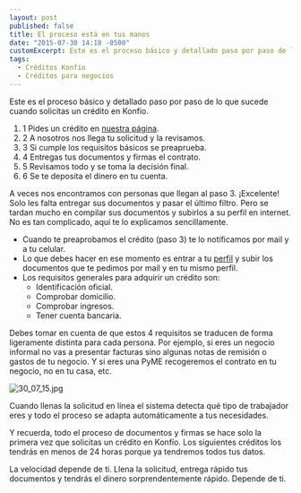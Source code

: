 ```yaml
---
layout: post
published: false
title: El proceso está en tus manos
date: "2015-07-30 14:18 -0500"
customExcerpt: Este es el proceso básico y detallado paso por paso de lo que sucede cuando solicitas un crédito en Konfío.
tags: 
  - Créditos Konfío
  - Créditos para negocios
---
```


Este es el proceso básico y detallado paso por paso de lo que sucede cuando solicitas un crédito en Konfío. 

1.	1 Pides un crédito en [nuestra página](https://konfio.mx/inicio/registrate).
2.	2 A nosotros nos llega tu solicitud y la revisamos.
3.	3 Si cumple los requisitos básicos se preaprueba.
4.	4 Entregas tus documentos y firmas el contrato.
5.	5 Revisamos todo y se toma la decisión final.
6.	6 Se te deposita el dinero en tu cuenta.

A veces nos encontramos con personas que llegan al paso 3. ¡Excelente! Solo les falta entregar sus documentos y pasar el último filtro. Pero se tardan mucho en compilar sus documentos y subirlos a su perfil en internet. No es tan complicado, aquí te lo explicamos sencillamente.

- Cuando te preaprobamos el crédito (paso 3) te lo notificamos por mail y a tu celular.
- Lo que debes hacer en ese momento es entrar a tu [perfil](https://konfio.mx/inicio/ingresa) y subir los documentos que te pedimos por mail y en tu mismo perfil.
- Los requisitos generales para adquirir un crédito son:
	- Identificación oficial.
	- Comprobar domicilio.
	- Comprobar ingresos.
	- Tener cuenta bancaria.

Debes tomar en cuenta de que estos 4 requisitos se traducen de forma ligeramente distinta para cada persona. Por ejemplo, si eres un negocio informal no vas a presentar facturas sino algunas notas de remisión o gastos de tu negocio. Y si eres una PyME recogeremos el contrato en tu negocio, no en tu casa, etc.

![30_07_15.jpg]({{site.baseurl}}/img/30_07_15.jpg)

Cuando llenas la solicitud en línea el sistema detecta qué tipo de trabajador eres y todo el proceso se adapta automáticamente a tus necesidades.

Y recuerda, todo el proceso de documentos y firmas se hace solo la primera vez que solicitas un crédito en Konfío. Los siguientes créditos los tendrás en menos de 24 horas porque ya tendremos todos tus datos.

La velocidad depende de ti. Llena la solicitud, entrega rápido tus documentos y tendrás el dinero sorprendentemente rápido. Depende de ti.
